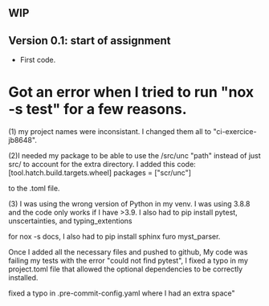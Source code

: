 ## WIP


## Version 0.1: start of assignment

* First code.

# Got an error when I tried to run "nox -s test" for a few reasons.

(1) my project names were inconsistant. I changed them all to "ci-exercice-jb8648".

(2)I needed my package to be able to use the /src/unc "path" instead of just src/ to account for the extra directory. I added this code:
[tool.hatch.build.targets.wheel]
packages = ["scr/unc"]

to the .toml file. 

(3) I was using the wrong version of Python in my venv. I was using 3.8.8 and the code only works if I have >3.9. I also had to pip install pytest, unscertainties, and typing_extentions

for nox -s docs, I also had to pip install sphinx furo myst_parser.

Once I added all the necessary files and pushed to github, My code was failing my tests with the error "could not find pytest", I fixed a typo in my project.toml file that allowed the optional dependencies to be correctly installed.  

fixed a typo in .pre-commit-config.yaml where I had an extra space"

